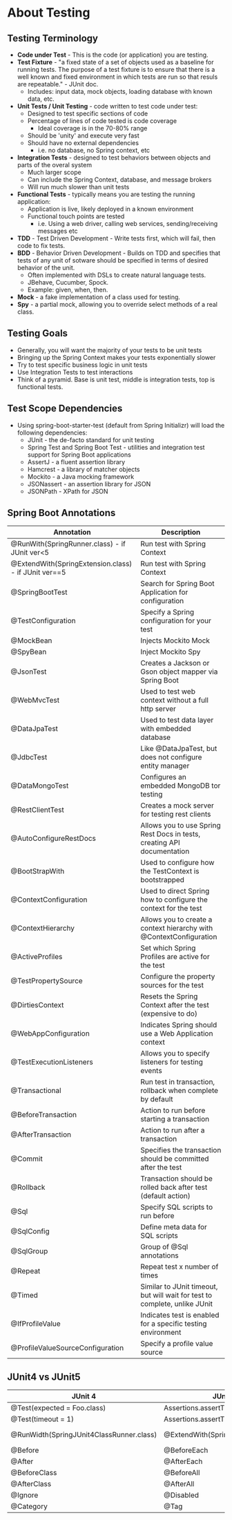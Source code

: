About Testing
=============

Testing Terminology
-------------------

* __Code under Test__ - This is the code (or application) you are testing.
* __Test Fixture__ - "a fixed state of a set of objects used as a baseline for running tests. The purpose of a test fixture is to ensure that there is a well known and fixed environment in which tests are run so that resuls are repeatable." - JUnit doc.
    * Includes: input data, mock objects, loading database with known data, etc.
* __Unit Tests / Unit Testing__ - code written to test code under test:
    * Designed to test specific sections of code
    * Percentage of lines of code tested is code coverage
        * Ideal coverage is in the 70-80% range
    * Should be 'unity' and execute very fast
    * Should have no external dependencies
        * i.e. no database, no Spring context, etc
* __Integration Tests__ - designed to test behaviors between objects and parts of the overal system
    * Much larger scope
    * Can include the Spring Context, database, and message brokers
    * Will run much slower than unit tests
* __Functional Tests__ - typically means you are testing the running application:
    * Application is live, likely deployed in a known environment
    * Functional touch points are tested
        * i.e. Using a web driver, calling web services, sending/receiving messages etc
* __TDD__ - Test Driven Development - Write tests first, which will fail, then code to fix tests.
* __BDD__ - Behavior Driven Development - Builds on TDD and specifies that tests of any unit of sotware should be specified in terms of desired behavior of the unit.
    * Often implemented with DSLs to create natural language tests.
    * JBehave, Cucumber, Spock.
    * Example: given, when, then.
* __Mock__ - a fake implementation of a class used for testing.
* __Spy__ - a partial mock, allowing you to override select methods of a real class.


Testing Goals
-------------
* Generally, you will want the majority of your tests to be unit tests
* Bringing up the Spring Context makes your tests exponentially slower
* Try to test specific business logic in unit tests
* Use Integration Tests to test interactions
* Think of a pyramid. Base is unit test, middle is integration tests, top is functional tests. 


Test Scope Dependencies
-----------------------
* Using spring-boot-starter-test (default from Spring Initializr) will load the following dependencies:
    * JUnit - the de-facto standard for unit testing
    * Spring Test and Spring Boot Test - utilities and integration test support for Spring Boot applications
    * AssertJ - a fluent assertion library
    * Hamcrest - a library of matcher objects
    * Mockito - a Java mocking framework
    * JSONassert - an assertion library for JSON
    * JSONPath - XPath for JSON
    
    
Spring Boot Annotations
-----------------------
| Annotation            | Description               |
|-----------------------|---------------------------|
| @RunWith(SpringRunner.class) - if JUnit ver<5         | Run test with Spring Context  |
| @ExtendWith(SpringExtension.class) - if JUnit ver==5  | Run test with Spring Context  |
| @SpringBootTest       | Search for Spring Boot Application for configuration  |
| @TestConfiguration    | Specify a Spring configuration for your test          |
| @MockBean             | Injects Mockito Mock          |
| @SpyBean              | Inject Mockito Spy            |
| @JsonTest             | Creates a Jackson or Gson object mapper via Spring Boot   |
| @WebMvcTest           | Used to test web context without a full http server       |
| @DataJpaTest          | Used to test data layer with embedded database            |
| @JdbcTest             | Like @DataJpaTest, but does not configure entity manager  |
| @DataMongoTest        | Configures an embedded MongoDB tor testing                |
| @RestClientTest       | Creates a mock server for testing rest clients            |
| @AutoConfigureRestDocs    | Allows you to use Spring Rest Docs in tests, creating API documentation   |
| @BootStrapWith        | Used to configure how the TestContext is bootstrapped                 |
| @ContextConfiguration | Used to direct Spring how to configure the context for the test       |
| @ContextHierarchy     | Allows you to create a context hierarchy with @ContextConfiguration   |
| @ActiveProfiles       | Set which Spring Profiles are active for the test             | 
| @TestPropertySource   | Configure the property sources for the test                   |
| @DirtiesContext       | Resets the Spring Context after the test (expensive to do)    |
| @WebAppConfiguration  | Indicates Spring should use a Web Application context         |
| @TestExecutionListeners   | Allows you to specify listeners for testing events        |
| @Transactional        | Run test in transaction, rollback when complete by default    |
| @BeforeTransaction    | Action to run before starting a transaction                   |
| @AfterTransaction     | Action to run after a transaction                             |
| @Commit               | Specifies the transaction should be committed after the test  |
| @Rollback             | Transaction should be rolled back after test (default action) |
| @Sql                  | Specify SQL scripts to run before                             |
| @SqlConfig            | Define meta data for SQL scripts                              |
| @SqlGroup             | Group of @Sql annotations                                     |
| @Repeat               | Repeat test x number of times                                 |
| @Timed                | Similar to JUnit timeout, but will wait for test to complete, unlike JUnit    |
| @IfProfileValue       | Indicates test is enabled for a specific testing environment  |
| @ProfileValueSourceConfiguration  | Specify a profile value source                    | 

JUnit4 vs JUnit5
----------------
| JUnit 4                       | JUnit 5                               |   |
|-------------------------------|---------------------------------------|---|
| @Test(expected = Foo.class)   | Assertions.assertThrows(Foo.class)    |   |
| @Test(timeout = 1)            | Assertions.assertTimeout(Duration...) |   |
| @RunWidth(SpringJUnit4ClassRunner.class)  | @ExtendWith(SpringExtension.class) |  @SpringBootTest contains it |
| @Before                       | @BeforeEach   |   |
| @After                        | @AfterEach    |   |
| @BeforeClass                  | @BeforeAll    |   |
| @AfterClass                   | @AfterAll     |   |
| @Ignore                       | @Disabled     |   |
| @Category                     | @Tag          |   |
